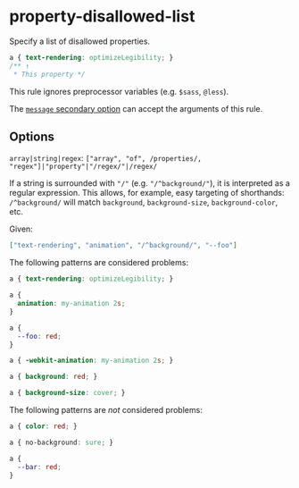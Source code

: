 # property-disallowed-list

Specify a list of disallowed properties.

<!-- prettier-ignore -->
```css
a { text-rendering: optimizeLegibility; }
/** ↑
 * This property */
```

This rule ignores preprocessor variables (e.g. `$sass`, `@less`).

The [`message` secondary option](../../../docs/user-guide/configure.md#message) can accept the arguments of this rule.

## Options

`array|string|regex`: `["array", "of", /properties/, "regex"]|"property"|"/regex/"|/regex/`

If a string is surrounded with `"/"` (e.g. `"/^background/"`), it is interpreted as a regular expression. This allows, for example, easy targeting of shorthands: `/^background/` will match `background`, `background-size`, `background-color`, etc.

Given:

```json
["text-rendering", "animation", "/^background/", "--foo"]
```

The following patterns are considered problems:

<!-- prettier-ignore -->
```css
a { text-rendering: optimizeLegibility; }
```

<!-- prettier-ignore -->
```css
a {
  animation: my-animation 2s;
}
```

<!-- prettier-ignore -->
```css
a {
  --foo: red;
}
```

<!-- prettier-ignore -->
```css
a { -webkit-animation: my-animation 2s; }
```

<!-- prettier-ignore -->
```css
a { background: red; }
```

<!-- prettier-ignore -->
```css
a { background-size: cover; }
```

The following patterns are _not_ considered problems:

<!-- prettier-ignore -->
```css
a { color: red; }
```

<!-- prettier-ignore -->
```css
a { no-background: sure; }
```

<!-- prettier-ignore -->
```css
a {
  --bar: red;
}
```
